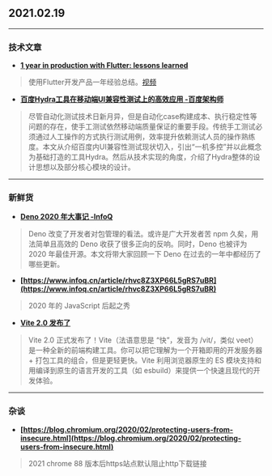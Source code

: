 ## 2021.02.19

---
### 技术文章

+ **[1 year in production with Flutter: lessons learned](https://medium.com/mews-devs/1-year-in-production-with-flutter-lessons-learned-5de86723c5df)**
>使用Flutter开发产品一年经验总结。[视频](https://www.youtube.com/watch?v=ARP5AozTplw&feature=youtu.be)

+ **[百度Hydra工具在移动端UI兼容性测试上的高效应用 -百度架构师](https://mp.weixin.qq.com/s/OHmWsHS-_ANrNXj8c5bDNg)**
>尽管自动化测试技术日新月异，但是自动化case构建成本、执行稳定性等问题的存在，使手工测试依然移动端质量保证的重要手段。传统手工测试必须通过人工操作的方式执行测试用例，效率提升依赖测试人员的操作熟练度。本文从介绍百度内UI兼容性测试现状切入，引出“一机多控”并以此概念为基础打造的工具Hydra。然后从技术实现的角度，介绍了Hydra整体的设计思想以及部分核心模块的设计。

---
### 新鲜货

+ **[Deno 2020 年大事记 -InfoQ](https://www.infoq.cn/article/PFW9j6TzIZpNd0tJ24JG)**
>Deno 改变了开发者对包管理的看法。或许是广大开发者苦 npm 久矣，用法简单且高效的 Deno 收获了很多正向的反响。同时，Deno 也被评为 2020 年最佳开源。本文将带大家回顾一下 Deno 在过去的一年中都经历了哪些更新。

+ **[https://www.infoq.cn/article/rhvc8Z3XP66L5gRS7uBR](https://www.infoq.cn/article/rhvc8Z3XP66L5gRS7uBR)**
>2020 年的 JavaScript 后起之秀

+ **[Vite 2.0 发布了](https://zhuanlan.zhihu.com/p/351147547)**
>Vite 2.0 正式发布了！Vite（法语意思是 “快”，发音为 /vit/，类似 veet）是一种全新的前端构建工具。你可以把它理解为一个开箱即用的开发服务器 + 打包工具的组合，但是更轻更快。Vite 利用浏览器原生的 ES 模块支持和用编译到原生的语言开发的工具（如 esbuild）来提供一个快速且现代的开发体验。

---
### 杂谈

+ **[https://blog.chromium.org/2020/02/protecting-users-from-insecure.html](https://blog.chromium.org/2020/02/protecting-users-from-insecure.html)**
> 2021 chrome 88 版本后https站点默认阻止http下载链接

